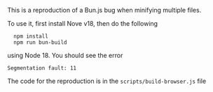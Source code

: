 This is a reproduction of a Bun.js bug when minifying multiple files.

To use it, first install Nove v18, then do the following

```
  npm install
  npm run bun-build
```

using Node 18. You should see the error

```
Segmentation fault: 11
```

The code for the reproduction is in the `scripts/build-browser.js` file
